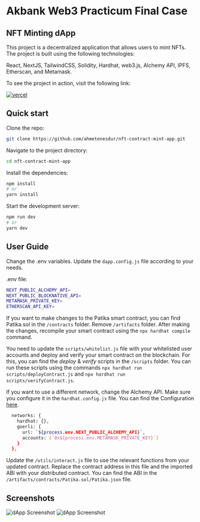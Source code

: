 # Akbank Web3 Practicum Final Case
## NFT Minting dApp

This project is a decentralized application that allows users to mint NFTs. The project is built using the following technologies:

React, NextJS, TailwindCSS, Solidity, Hardhat, web3.js, Alchemy API, IPFS, Etherscan, and Metamask.

To see the project in action, visit the following link:

[![vercel](https://img.shields.io/badge/vercel-230?style=for-the-badge&logo=vercel&logoColor=white)](https://nft-contract-mint-app.vercel.app/)

## Quick start

Clone the repo:

```bash
git clone https://github.com/ahmetenesdur/nft-contract-mint-app.git
```

Navigate to the project directory:

```bash
cd nft-contract-mint-app
```

Install the dependencies:

```bash
npm install
# or
yarn install
```


Start the development server:

```bash
npm run dev
# or
yarn dev
```

## User Guide

Change the .env variables. Update the `dapp.config.js` file according to your needs.

.env file:
```bash
NEXT_PUBLIC_ALCHEMY_API=
NEXT_PUBLIC_BLOCKNATIVE_API=
METAMASK_PRIVATE_KEY=
ETHERSCAN_API_KEY=
```

If you want to make changes to the Patika smart contract, you can find Patika.sol in the `/contracts` folder. Remove `/artifacts` folder. After making the changes, recompile your smart contract using the `npx hardhat compile` command.

You need to update the `scripts/whitelist.js` file with your whitelisted user accounts and deploy and verify your smart contract on the blockchain. For this, you can find the _deploy_ & _verify_ scripts in the `/scripts` folder. You can run these scripts using the commands `npx hardhat run scripts/deployContract.js` and `npx hardhat run scripts/verifyContract.js`.

If you want to use a different network, change the Alchemy API. Make sure you configure it in the `hardhat.config.js` file. You can find the Configuration [here](https://hardhat.org/config/#networks-configuration).

```bash
  networks: {
    hardhat: {},
    goerli: {
      url: `${process.env.NEXT_PUBLIC_ALCHEMY_API}`,
      accounts: [`0x${process.env.METAMASK_PRIVATE_KEY}`]
    }
  },
```

Update the `/utils/interact.js` file to use the relevant functions from your updated contract. Replace the contract address in this file and the imported ABI with your distributed contract. You can find the ABI in the `/artifacts/contracts/Patika.sol/Patika.json` file.

## Screenshots

![dApp Screenshot](https://i.imgur.com/NhMEBCW.png)
![dApp Screenshot](https://i.imgur.com/ge6KDs8.png)